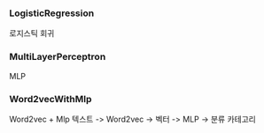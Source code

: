 ### LogisticRegression
로지스틱 회귀

### MultiLayerPerceptron
MLP

### Word2vecWithMlp
Word2vec + Mlp
텍스트 -> Word2vec -> 벡터 -> MLP -> 분류 카테고리
